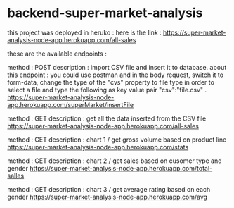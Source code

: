 # backend-super-market-analysis


this project was deployed in heruko :
here is the link :
https://super-market-analysis-node-app.herokuapp.com/all-sales

these are the available endpoints :

method : POST 
description : import CSV file and insert it to database.
about this endpoint : you could use postman and in the body request, switch it to form-data, change the type of the "cvs" property to file type in order to select a file and type the following as key value pair "csv":"file.csv" .
https://super-market-analysis-node-app.herokuapp.com/superMarket/insertFile

method : GET
description : get all the data inserted from the CSV file
https://super-market-analysis-node-app.herokuapp.com/all-sales

method : GET
description : chart 1 / get gross volume based on product line
https://super-market-analysis-node-app.herokuapp.com/stats

method : GET
description : chart 2 / get sales based on cusomer type and gender
https://super-market-analysis-node-app.herokuapp.com/total-salles

method : GET
description : chart 3 / get average rating based on each gender
https://super-market-analysis-node-app.herokuapp.com/avg
